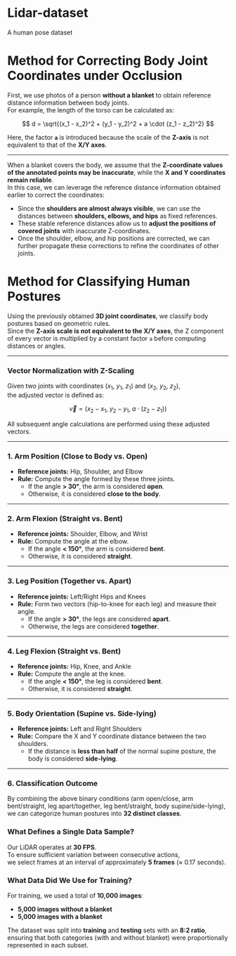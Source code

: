 # Lidar-dataset
A human pose dataset

# Method for Correcting Body Joint Coordinates under Occlusion

First, we use photos of a person **without a blanket** to obtain reference distance information between body joints.  
For example, the length of the torso can be calculated as:

$$
d = \sqrt{(x_1 - x_2)^2 + (y_1 - y_2)^2 + a \cdot (z_1 - z_2)^2}
$$

Here, the factor **`a`** is introduced because the scale of the **Z-axis** is not equivalent to that of the **X/Y axes**.

---

When a blanket covers the body, we assume that the **Z-coordinate values of the annotated points may be inaccurate**, while the **X and Y coordinates remain reliable**.  
In this case, we can leverage the reference distance information obtained earlier to correct the coordinates:

- Since the **shoulders are almost always visible**, we can use the distances between **shoulders, elbows, and hips** as fixed references.  
- These stable reference distances allow us to **adjust the positions of covered joints** with inaccurate Z-coordinates.  
- Once the shoulder, elbow, and hip positions are corrected, we can further propagate these corrections to refine the coordinates of other joints.  
# Method for Classifying Human Postures

Using the previously obtained **3D joint coordinates**, we classify body postures based on geometric rules.  
Since the **Z-axis scale is not equivalent to the X/Y axes**, the Z component of every vector is multiplied by a constant factor `a` before computing distances or angles.  

---

### Vector Normalization with Z-Scaling
Given two joints with coordinates $\left(x_1,\ y_1,\ z_1\right)$ and $\left(x_2,\ y_2,\ z_2\right)$,  
the adjusted vector is defined as:

$$
\vec{v} = \big(x_2 - x_1,\; y_2 - y_1,\; a \cdot (z_2 - z_1)\big)
$$

All subsequent angle calculations are performed using these adjusted vectors.

---

### 1. Arm Position (Close to Body vs. Open)
- **Reference joints:** Hip, Shoulder, and Elbow  
- **Rule:** Compute the angle formed by these three joints.  
  - If the angle **> 30°**, the arm is considered **open**.  
  - Otherwise, it is considered **close to the body**.

---

### 2. Arm Flexion (Straight vs. Bent)
- **Reference joints:** Shoulder, Elbow, and Wrist  
- **Rule:** Compute the angle at the elbow.  
  - If the angle **< 150°**, the arm is considered **bent**.  
  - Otherwise, it is considered **straight**.

---

### 3. Leg Position (Together vs. Apart)
- **Reference joints:** Left/Right Hips and Knees  
- **Rule:** Form two vectors (hip-to-knee for each leg) and measure their angle.  
  - If the angle **> 30°**, the legs are considered **apart**.  
  - Otherwise, the legs are considered **together**.

---

### 4. Leg Flexion (Straight vs. Bent)
- **Reference joints:** Hip, Knee, and Ankle  
- **Rule:** Compute the angle at the knee.  
  - If the angle **< 150°**, the leg is considered **bent**.  
  - Otherwise, it is considered **straight**.

---

### 5. Body Orientation (Supine vs. Side-lying)
- **Reference joints:** Left and Right Shoulders  
- **Rule:** Compare the X and Y coordinate distance between the two shoulders.  
  - If the distance is **less than half** of the normal supine posture, the body is considered **side-lying**.  

---

### 6. Classification Outcome
By combining the above binary conditions (arm open/close, arm bent/straight, leg apart/together, leg bent/straight, body supine/side-lying),  
we can categorize human postures into **32 distinct classes**.

### What Defines a Single Data Sample?

Our LiDAR operates at **30 FPS**.  
To ensure sufficient variation between consecutive actions,  
we select frames at an interval of approximately **5 frames** (≈ 0.17 seconds).

### What Data Did We Use for Training?

For training, we used a total of **10,000 images**:  
- **5,000 images without a blanket**  
- **5,000 images with a blanket**

The dataset was split into **training** and **testing** sets with an **8:2 ratio**,  
ensuring that both categories (with and without blanket) were proportionally represented in each subset.
